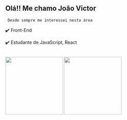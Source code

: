 ## Olá!! Me chamo João Victor

     Desde sempre me interessei nesta área
     
✔️ Front-End

✔️ Estudante de JavaScript, React

<br>

<div>
     <a href="https://github.com/JoaoVictorCB">
          <img height="180em" src="https://github-readme-stats.vercel.app/api?username=JoaoVictorCB&show_icons=true&theme=react&include_all_commits=true&count_private=true"/>
          <img height="180em" align="left" src="https://github-readme-stats.vercel.app/api/top-langs/?username=JoaoVictorCB&layout=compact&langs_count=16&theme=react"/>
</div>
